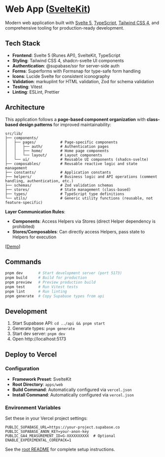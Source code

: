 # Web App ([SvelteKit](https://svelte.dev/docs/kit/))

Modern web application built with [Svelte 5](https://svelte.dev/), [TypeScript](https://www.typescriptlang.org/), [Tailwind CSS 4](https://tailwindcss.com/), and comprehensive tooling for production-ready development.

## Tech Stack

- **Frontend**: Svelte 5 (Runes API), SvelteKit, TypeScript
- **Styling**: Tailwind CSS 4, shadcn-svelte UI components
- **Authentication**: @supabase/ssr for server-side auth
- **Forms**: Superforms with Formsnap for type-safe form handling
- **Icons**: Lucide Svelte for consistent iconography
- **Validation**: markuplint for HTML validation, Zod for schema validation
- **Testing**: Vitest
- **Linting**: ESLint, Prettier

## Architecture

This application follows a **page-based component organization** with **class-based design patterns** for improved maintainability:

```text
src/lib/
├── components/
│   ├── pages/           # Page-specific components
│   │   ├── auth/        # Authentication pages
│   │   ├── home/        # Home page components
│   │   └── layout/      # Layout components
│   └── ui/              # Reusable UI components (shadcn-svelte)
├── composables/         # Reusable reactive logic and state management
├── constants/           # Application constants
├── helpers/             # Business logic and API operations (comment handling, authentication, etc.)
├── schemas/             # Zod validation schemas
├── stores/              # State management (class-based)
├── types/               # TypeScript type definitions
└── utils/               # Generic utility functions (reusable, not feature-specific)
```

**Layer Communication Rules**:

- **Components**: Access Helpers via Stores (direct Helper dependency is prohibited)
- **Stores/Composables**: Can directly access Helpers, pass state to Helpers for execution

[[Demo](https://webapp-template.usagizmo.com/)]

## Commands

```bash
pnpm dev       # Start development server (port 5173)
pnpm build     # Build for production
pnpm preview   # Preview production build
pnpm test      # Run Vitest tests
pnpm lint      # Run linting
pnpm generate  # Copy Supabase types from api
```

## Development

1. Start Supabase API: `cd ../api && pnpm start`
2. Generate types: `pnpm generate`
3. Start dev server: `pnpm dev`
4. Open http://localhost:5173

## Deploy to Vercel

### Configuration

- **Framework Preset**: SvelteKit
- **Root Directory**: `apps/web`
- **Build Command**: Automatically configured via `vercel.json`
- **Install Command**: Automatically configured via `vercel.json`

### Environment Variables

Set these in your Vercel project settings:

```env
PUBLIC_SUPABASE_URL=https://your-project.supabase.co
PUBLIC_SUPABASE_ANON_KEY=your-anon-key
PUBLIC_GA4_MEASUREMENT_ID=G-XXXXXXXXXX  # Optional
ENABLE_EXPERIMENTAL_COREPACK=1
```

See the [root README](../../README.md) for complete setup instructions.
